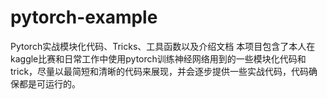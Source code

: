 # pytorch-example
Pytorch实战模块化代码、Tricks、工具函数以及介绍文档
本项目包含了本人在kaggle比赛和日常工作中使用pytorch训练神经网络用到的一些模块化代码和trick，尽量以最简短和清晰的代码来展现，并会逐步提供一些实战代码，代码确保都是可运行的。

